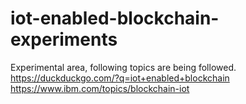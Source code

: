 # iot-enabled-blockchain-experiments
Experimental area, following topics are being followed.
<br>
https://duckduckgo.com/?q=iot+enabled+blockchain
https://www.ibm.com/topics/blockchain-iot 
